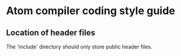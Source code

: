 # Atom compiler coding style guide
## Location of header files
The 'include' directory should only store public header files.
